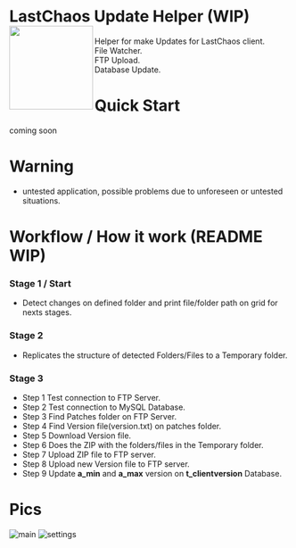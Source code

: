 # LastChaos Update Helper (WIP)<img align="left" src="https://user-images.githubusercontent.com/5092697/138568472-9221043e-f04d-46dc-8835-5d6e4a17ed0a.png" width="150px">

Helper for make Updates for LastChaos client.<br/>
File Watcher.<br/>
FTP Upload.<br/>
Database Update.<br/>

# Quick Start
coming soon

# Warning
* untested application, possible problems due to unforeseen or untested situations.

# Workflow / How it work (README WIP)
### Stage 1 / Start
*   Detect changes on defined folder and print file/folder path on grid for nexts stages.
### Stage 2
*   Replicates the structure of detected Folders/Files to a Temporary folder.
### Stage 3
*   Step 1 Test connection to FTP Server.
*   Step 2 Test connection to MySQL Database.
*   Step 3 Find Patches folder on FTP Server.
*   Step 4 Find Version file(version.txt) on patches folder.
*   Step 5 Download Version file.
*   Step 6 Does the ZIP with the folders/files in the Temporary folder.
*   Step 7 Upload ZIP file to FTP server.
*   Step 8 Upload new Version file to FTP server.
*   Step 9 Update __a_min__ and __a_max__ version on __t_clientversion__ Database.


# Pics
![main](https://user-images.githubusercontent.com/5092697/137606993-a21aa429-cc91-4a85-9177-067eee507487.jpg)
![settings](https://user-images.githubusercontent.com/5092697/137606995-fd6097fa-e5ae-40de-8f3c-b44b91ba1ad8.jpg)
